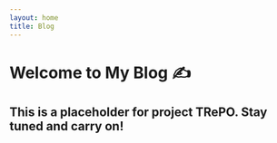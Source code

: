 ```yaml
---
layout: home
title: Blog
---
```


# Welcome to My Blog ✍️

## This is a placeholder for project TRePO. Stay tuned and carry on!
